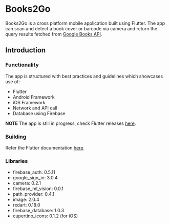 # Books2Go
Books2Go is a cross platform mobile application built using Flutter. The app can scan and detect a book cover or barcode via camera
and return the query results fetched from [Google Books API](https://developers.google.com/books/docs/overview).

Introduction
---
### Functionality
The app is structured with best practices and guidelines which showcases use of:
* Flutter
* Android Framework
* iOS Framework
* Network and API call
* Database using Firebase

**NOTE** The app is still in progress, check Flutter releases [here](https://github.com/flutter/flutter).

### Building
Refer the Flutter documentation [here](https://flutter.io/get-started/install/).

### Libraries
* firebase_auth: 0.5.11
* google_sign_in: 3.0.4
* camera: 0.2.1
* firebase_ml_vision: 0.0.1
* path_provider: 0.4.1
* image: 2.0.4
* rxdart: 0.18.0
* firebase_database: 1.0.3
* cupertino_icons: 0.1.2 (for iOS)
